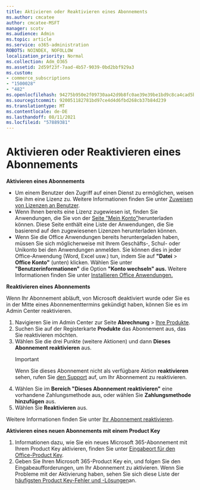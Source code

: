 ```yaml
---
title: Aktivieren oder Reaktivieren eines Abonnements
ms.author: cmcatee
author: cmcatee-MSFT
manager: scotv
ms.audience: Admin
ms.topic: article
ms.service: o365-administration
ROBOTS: NOINDEX, NOFOLLOW
localization_priority: Normal
ms.collection: Adm_O365
ms.assetid: 2d59f23f-7aad-4b57-9039-0bd2bbf929a3
ms.custom:
- commerce_subscriptions
- "1500028"
- "482"
ms.openlocfilehash: 94275b950e2f09730aa42d9b8fc0ae39e39be1bd9c8ca4cad5b20926b263fca2
ms.sourcegitcommit: 920051182781bd97ce4d4d6fbd268cb37b84d239
ms.translationtype: MT
ms.contentlocale: de-DE
ms.lasthandoff: 08/11/2021
ms.locfileid: "57889381"
---
```

# <a name="activate-or-reactivate-a-subscription"></a>Aktivieren oder Reaktivieren eines Abonnements

**Aktivieren eines Abonnements**

- Um einem Benutzer den Zugriff auf einen Dienst zu ermöglichen, weisen Sie ihm eine Lizenz zu. Weitere Informationen finden Sie unter [Zuweisen von Lizenzen an Benutzer](https://docs.microsoft.com/microsoft-365/admin/manage/assign-licenses-to-users).
- Wenn Ihnen bereits eine Lizenz zugewiesen ist, finden Sie Anwendungen, die Sie von der [Seite "Mein Konto"](https://portal.office.com/account/#installs)herunterladen können. Diese Seite enthält eine Liste der Anwendungen, die Sie basierend auf den zugewiesenen Lizenzen herunterladen können.
- Wenn Sie die Office Anwendungen bereits heruntergeladen haben, müssen Sie sich möglicherweise mit Ihrem Geschäfts-, Schul- oder Unikonto bei den Anwendungen anmelden. Sie können dies in jeder Office-Anwendung (Word, Excel usw.) tun, indem Sie auf **"Datei**  >  **Office Konto"** (unten) klicken. Wählen Sie unter **"Benutzerinformationen"** die Option **"Konto wechseln" aus.** Weitere Informationen finden Sie unter [Installieren Office Anwendungen.](https://docs.microsoft.com/microsoft-365/admin/setup/install-applications)

**Reaktivieren eines Abonnements**

Wenn Ihr Abonnement abläuft, von Microsoft deaktiviert wurde oder Sie es in der Mitte eines Abonnementtermins gekündigt haben, können Sie es im Admin Center reaktivieren.
  
1. Navigieren Sie im Admin Center zur Seite **Abrechnung** > [Ihre Produkte](https://go.microsoft.com/fwlink/p/?linkid=842054).
2. Suchen Sie auf der Registerkarte **Produkte** das Abonnement aus, das Sie reaktivieren möchten.
3. Wählen Sie die drei Punkte (weitere Aktionen) und dann **Dieses Abonnement reaktivieren** aus.
    > [!IMPORTANT]
    > Wenn Sie dieses Abonnement nicht als verfügbare Aktion **reaktivieren** sehen, rufen Sie [den Support](https://go.microsoft.com/fwlink/p/?linkid=518322) auf, um Ihr Abonnement zu reaktivieren.
4. Wählen Sie im **Bereich "Dieses Abonnement reaktivieren"** eine vorhandene Zahlungsmethode aus, oder wählen Sie **Zahlungsmethode hinzufügen** aus.
5. Wählen Sie **Reaktivieren** aus.

Weitere Informationen finden Sie unter [Ihr Abonnement reaktivieren](https://docs.microsoft.com/microsoft-365/commerce/subscriptions/reactivate-your-subscription).

**Aktivieren eines neuen Abonnements mit einem Product Key**

1. Informationen dazu, wie Sie ein neues Microsoft 365-Abonnement mit Ihrem Product Key aktivieren, finden Sie unter [Eingabeort für den Office-Product Key](https://support.office.com/article/where-to-enter-your-office-product-key-0a82e5ae-739e-4b92-a6f4-2ec780c185db).
2. Geben Sie Ihren Microsoft 365-Product Key ein, und folgen Sie den Eingabeaufforderungen, um Ihr Abonnement zu aktivieren. Wenn Sie Probleme mit der Aktivierung haben, sehen Sie sich diese Liste der [häufigsten Product Key-Fehler und -Lösungen](https://docs.microsoft.com/microsoft-365/commerce/product-key-errors-and-solutions)an.